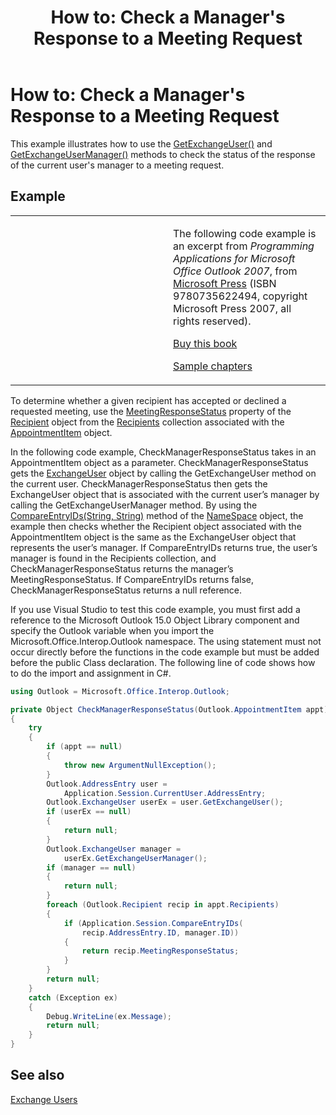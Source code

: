 ﻿---
title: "How to: Check a Manager's Response to a Meeting Request"
TOCTitle: "How to: Check a Manager's Response to a Meeting Request"
ms:assetid: 7bdb2163-17e3-47b4-95e5-e051b90506c6
ms:mtpsurl: https://msdn.microsoft.com/en-us/library/Ff184618(v=office.15)
ms:contentKeyID: 55119847
ms.date: 07/24/2014
mtps_version: v=office.15
dev_langs:
- csharp
---

# How to: Check a Manager's Response to a Meeting Request

This example illustrates how to use the [GetExchangeUser()](https://msdn.microsoft.com/en-us/library/bb611808\(v=office.15\)) and [GetExchangeUserManager()](https://msdn.microsoft.com/en-us/library/bb646656\(v=office.15\)) methods to check the status of the response of the current user's manager to a meeting request.

## Example

<table>
<colgroup>
<col style="width: 50%" />
<col style="width: 50%" />
</colgroup>
<tbody>
<tr class="odd">
<td><p></p></td>
<td><p>The following code example is an excerpt from <em>Programming Applications for Microsoft Office Outlook 2007</em>, from <a href="http://www.microsoft.com/learning/books/default.mspx">Microsoft Press</a> (ISBN 9780735622494, copyright Microsoft Press 2007, all rights reserved).</p>
<p><a href="http://www.amazon.com/gp/product/0735622493?ie=utf8%26tag=msmsdn-20%26linkcode=as2%26camp=1789%26creative=9325%26creativeasin=0735622493">Buy this book</a></p>
<p><a href="https://msdn.microsoft.com/en-us/library/cc513844(v=office.15)">Sample chapters</a></p></td>
</tr>
</tbody>
</table>


To determine whether a given recipient has accepted or declined a requested meeting, use the [MeetingResponseStatus](https://msdn.microsoft.com/en-us/library/bb645283\(v=office.15\)) property of the [Recipient](https://msdn.microsoft.com/en-us/library/bb624370\(v=office.15\)) object from the [Recipients](https://msdn.microsoft.com/en-us/library/bb646361\(v=office.15\)) collection associated with the [AppointmentItem](https://msdn.microsoft.com/en-us/library/bb645611\(v=office.15\)) object.

In the following code example, CheckManagerResponseStatus takes in an AppointmentItem object as a parameter. CheckManagerResponseStatus gets the [ExchangeUser](https://msdn.microsoft.com/en-us/library/bb609574\(v=office.15\)) object by calling the GetExchangeUser method on the current user. CheckManagerResponseStatus then gets the ExchangeUser object that is associated with the current user’s manager by calling the GetExchangeUserManager method. By using the [CompareEntryIDs(String, String)](https://msdn.microsoft.com/en-us/library/bb646919\(v=office.15\)) method of the [NameSpace](https://msdn.microsoft.com/en-us/library/bb645857\(v=office.15\)) object, the example then checks whether the Recipient object associated with the AppointmentItem object is the same as the ExchangeUser object that represents the user’s manager. If CompareEntryIDs returns true, the user’s manager is found in the Recipients collection, and CheckManagerResponseStatus returns the manager’s MeetingResponseStatus. If CompareEntryIDs returns false, CheckManagerResponseStatus returns a null reference.

If you use Visual Studio to test this code example, you must first add a reference to the Microsoft Outlook 15.0 Object Library component and specify the Outlook variable when you import the Microsoft.Office.Interop.Outlook namespace. The using statement must not occur directly before the functions in the code example but must be added before the public Class declaration. The following line of code shows how to do the import and assignment in C\#.

``` csharp
using Outlook = Microsoft.Office.Interop.Outlook;
```

``` csharp
private Object CheckManagerResponseStatus(Outlook.AppointmentItem appt)
{
    try
    {
        if (appt == null)
        {
            throw new ArgumentNullException();
        }
        Outlook.AddressEntry user =
            Application.Session.CurrentUser.AddressEntry;
        Outlook.ExchangeUser userEx = user.GetExchangeUser();
        if (userEx == null)
        {
            return null;
        }
        Outlook.ExchangeUser manager =
            userEx.GetExchangeUserManager();
        if (manager == null)
        {
            return null;
        }
        foreach (Outlook.Recipient recip in appt.Recipients)
        {
            if (Application.Session.CompareEntryIDs(
                recip.AddressEntry.ID, manager.ID))
            {
                return recip.MeetingResponseStatus;
            }
        }
        return null;
    }
    catch (Exception ex)
    {
        Debug.WriteLine(ex.Message);
        return null;
    }
}
```

## See also



[Exchange Users](exchange-users.md)


